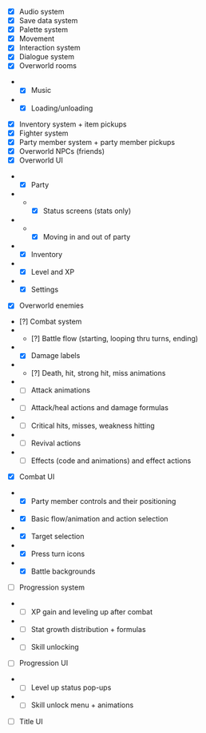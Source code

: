 - [x] Audio system
- [x] Save data system
- [x] Palette system
- [x] Movement
- [x] Interaction system
- [x] Dialogue system
- [x] Overworld rooms
- - [x] Music
- - [x] Loading/unloading
- [x] Inventory system + item pickups
- [x] Fighter system
- [x] Party member system + party member pickups
- [x] Overworld NPCs (friends)
- [x] Overworld UI
- - [x] Party
- - - [x] Status screens (stats only)
- - - [x] Moving in and out of party
- - [x] Inventory
- - [x] Level and XP
- - [x] Settings
- [x] Overworld enemies
- [?] Combat system
- - [?] Battle flow (starting, looping thru turns, ending)
- - [x] Damage labels
- - [?] Death, hit, strong hit, miss animations
- - [ ] Attack animations
- - [ ] Attack/heal actions and damage formulas
- - [ ] Critical hits, misses, weakness hitting
- - [ ] Revival actions
- - [ ] Effects (code and animations) and effect actions
- [x] Combat UI
- - [x] Party member controls and their positioning
- - [x] Basic flow/animation and action selection
- - [x] Target selection
- - [x] Press turn icons
- - [x] Battle backgrounds
- [ ] Progression system
- - [ ] XP gain and leveling up after combat
- - [ ] Stat growth distribution + formulas
- - [ ] Skill unlocking
- [ ] Progression UI
- - [ ] Level up status pop-ups
- - [ ] Skill unlock menu + animations
- [ ] Title UI
